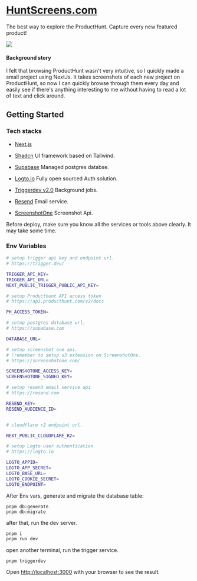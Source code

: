 # [HuntScreens.com](https://huntscreens.com)

The best way to explore the ProductHunt. Capture every new featured product!

![](https://shot.huntscreens.com/huntscreens.com.png)

#### Background story

I felt that browsing ProductHunt wasn't very intuitive, so I quickly made a small project using NextJs. It takes screenshots of each new project on ProductHunt, so now I can quickly browse through them every day and easily see if there's anything interesting to me without having to read a lot of text and click around.

## Getting Started

### Tech stacks

- [Next.js](https://nextjs.org/docs) 
- [Shadcn](https://ui.shadcn.com/)  UI framework based on Tailwind.

- [Supabase](https://supabase.com/) Managed postgres databse.
- [Logto.io](https://logto.io/) Fully open sourced Auth solution.
- [Triggerdev v2.0](https://trigger.dev/docs/documentation/introduction) Background jobs.
- [Resend](https://resend.com/) Email service.
- [ScreenshotOne](https://screenshotone.com/) Screenshot Api.

Before deploy, make sure you know all the services or tools above clearly. It may take some time.

### Env Variables

```sh
# setup trigger api key and endpoint url.
# https://trigger.dev/

TRIGGER_API_KEY=
TRIGGER_API_URL=
NEXT_PUBLIC_TRIGGER_PUBLIC_API_KEY=

# setup Producthunt API access token
# https://api.producthunt.com/v2/docs

PH_ACCESS_TOKEN=

# setup postgres database url.
# https://supabase.com

DATABASE_URL=

# setup screenshot one api.
# !remember to setup s3 extension on ScreenshotOne.
# https://screenshotone.com/

SCREENSHOTONE_ACCESS_KEY=
SCREENSHOTONE_SIGNED_KEY=

# setup resend email service api
# https://resend.com

RESEND_KEY=
RESEND_AUDIENCE_ID=


# cloudflare r2 endpoint url.

NEXT_PUBLIC_CLOUDFLARE_R2=

# setup Logto user authentication
# https://logto.io

LOGTO_APPID=
LOGTO_APP_SECRET=
LOGTO_BASE_URL=
LOGTO_COOKIE_SECRET=
LOGTO_ENDPOINT=
```

After Env vars, generate and migrate the database table:

```
pnpm db:generate
pnpm db:migrate
```

after that, run the dev server.

```bash
pnpm i
pnpm run dev
```

open another terminal, run the trigger service.

```
pnpm triggerdev
```

Open [http://localhost:3000](http://localhost:3000) with your browser to see the result.



